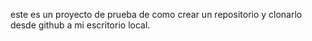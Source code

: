 este es un proyecto de prueba de como crear un repositorio y clonarlo desde github a mi escritorio local. 